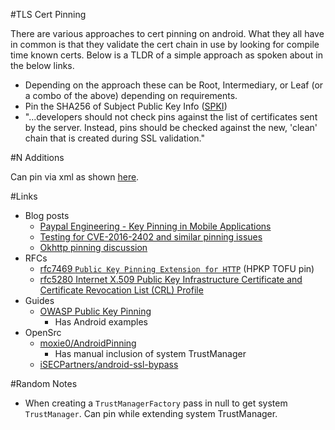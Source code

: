 #TLS Cert Pinning

There are various approaches to cert pinning on android. What they all have in common is that they validate the cert chain in use by looking for compile time known certs. Below is a TLDR of a simple approach as spoken about in the below links.

- Depending on the approach these can be Root, Intermediary, or Leaf (or a combo of the above) depending on requirements. 
- Pin the SHA256 of Subject Public Key Info ([SPKI](https://tools.ietf.org/html/rfc5280#section-4.1.2.7))
- "...developers should not check pins against the list of certificates sent by the server. Instead, pins should be checked against the new, 'clean' chain that is created during SSL validation."

#N Additions

Can pin via xml as shown [here](http://developer.android.com/preview/features/security-config.html#CertificatePinning).

#Links

- Blog posts
  - [Paypal Engineering - Key Pinning in Mobile Applications](https://www.paypal-engineering.com/2015/10/14/key-pinning-in-mobile-applications/)
  - [Testing for CVE-2016-2402 and similar pinning issues](https://koz.io/pinning-cve-2016-2402/)
  - [Okhttp pinning discussion](https://github.com/square/okhttp/issues/173) 
- RFCs
  - [rfc7469 `Public Key Pinning Extension for HTTP`](https://tools.ietf.org/html/rfc7469) (HPKP TOFU pin)
  - [rfc5280 Internet X.509 Public Key Infrastructure Certificate and Certificate Revocation List (CRL) Profile](https://tools.ietf.org/html/rfc5280)
- Guides  
  - [OWASP Public Key Pinning](https://www.owasp.org/index.php/Certificate_and_Public_Key_Pinning)
    - Has Android examples
- OpenSrc 
  - [moxie0/AndroidPinning](https://github.com/moxie0/AndroidPinning)
    - Has manual inclusion of system TrustManager 
  - [iSECPartners/android-ssl-bypass](https://github.com/iSECPartners/android-ssl-bypass)

#Random Notes

- When creating a `TrustManagerFactory` pass in null to get system `TrustManager`. Can pin while extending system TrustManager. 
